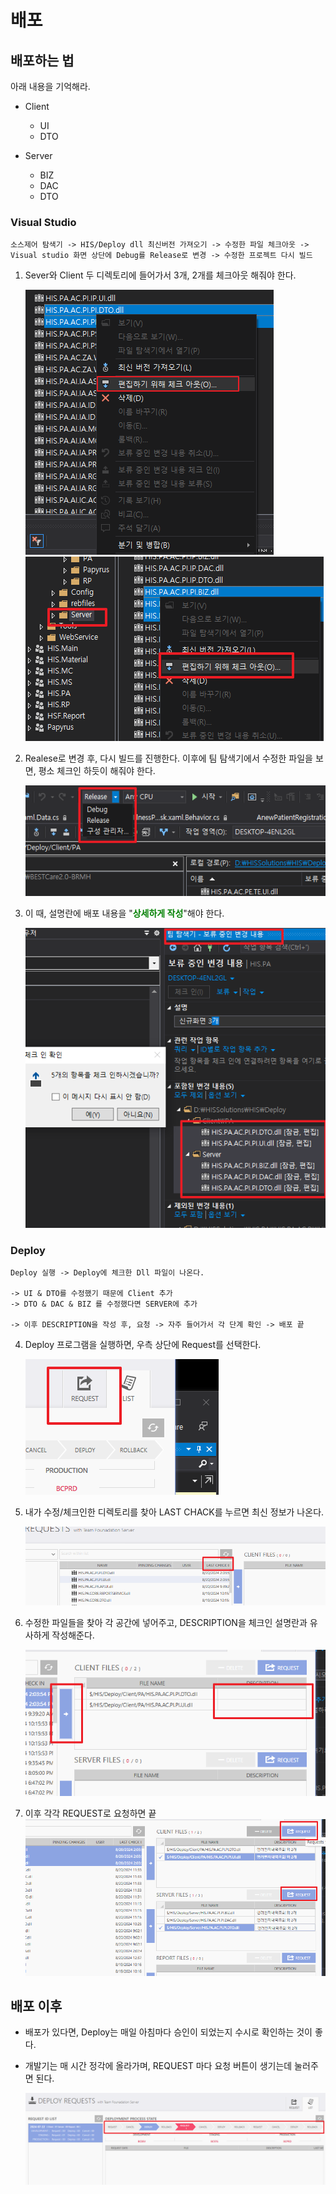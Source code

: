 
# 배포
## 배포하는 법
아래 내용을 기억해라.
- Client
    - UI
    - DTO

- Server
    - BIZ
    - DAC
    - DTO
    
### Visual Studio
```
소스제어 탐색기 -> HIS/Deploy dll 최신버전 가져오기 -> 수정한 파일 체크아웃 ->  Visual studio 화면 상단에 Debug를 Release로 변경 -> 수정한 프로젝트 다시 빌드 
```

1. Sever와 Client 두 디렉토리에 들어가서 3개, 2개를 체크아웃 해줘야 한다.

    ![](img2/2024-08-20배포1.png) ![](img2/2024-08-20배포2.png)

2. Realese로 변경 후, 다시 빌드를 진행한다. 이후에 팀 탐색기에서 수정한 파일을 보면, 평소 체크인 하듯이 해줘야 한다.

    ![](img2/2024-08-20배포7.png) 

3. 이 때, 설명란에 배포 내용을 "<strong style="color:green">상세하게 작성</strong>"해야 한다.

    ![](img2/2024-08-20배포3.png)


### Deploy
```
Deploy 실행 -> Deploy에 체크한 Dll 파일이 나온다. 

-> UI & DTO를 수정했기 때문에 Client 추가 
-> DTO & DAC & BIZ 를 수정했다면 SERVER에 추가

-> 이후 DESCRIPTION을 작성 후, 요청 -> 자주 들어가서 각 단계 확인 -> 배포 끝
```
4. Deploy 프로그램을 실행하면, 우측 상단에 Request를 선택한다.
    
    ![](img2/2024-08-20배포8.png)

5. 내가 수정/체크인한 디렉토리를 찾아 LAST CHACK를 누르면 최신 정보가 나온다.

    ![](img2/2024-08-20배포4.png)

6. 수정한 파일들을 찾아 각 공간에 넣어주고, DESCRIPTION을 체크인 설명란과 유사하게 작성해준다.
    
    ![](img2/2024-08-20배포5.png)
7. 이후 각각 REQUEST로 요청하면 끝
    ![](img2/2024-08-20배포6.png)



## 배포 이후
- 배포가 있다면, Deploy는 매일 아침마다 승인이 되었는지 수시로 확인하는 것이 좋다.
- 개발기는 매 시간 정각에 올라가며, REQUEST 마다 요청 버튼이 생기는데 눌러주면 된다.

    ![배포](img/배포.png)

